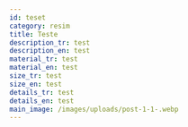 ```yaml
---
id: teset
category: resim
title: Teste
description_tr: test
description_en: test
material_tr: test
material_en: test
size_tr: test
size_en: test
details_tr: test
details_en: test
main_image: /images/uploads/post-1-1-.webp
---
```

